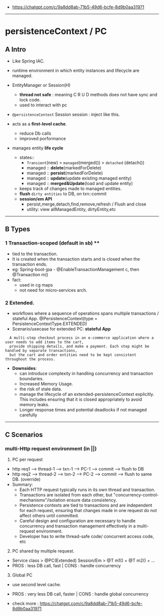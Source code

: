 - https://chatgpt.com/c/9a8dd8ab-71b5-49d6-bcfe-8d9b0aa31971
---
# persistenceContext / PC

## A Intro
- Like Spring IAC.
- runtime environment in which entity instances and lifecycle are managed. 
- EntityManager or Session(H) 
  - **thread not safe** : meaning C R U D methods does not have sync and lock code.
  - used to interact with pc
- `@persistenceContext` Session session : inject like this.

- acts as a **first-level cache**. 
  - reduce Db calls
  - improved porformance
- manages entity **life cycle**
  - states:: 
    - `Transient`(new) > `managed`(merged()) > `detached` (detach()) 
    - managed :: **delete**(markedForDelete)
    - managed :: **persist**(markedForDelete)
    - managed :: **update**(update existing managed entity)
    - managed :: **merged&Update**(load and update entity)
  - keeps track of changes made to managed entities.
  - **flush** `dirty entities` to DB, on txn::commit
  - **session/em API** 
    - persist,merge,detach,find,remove,refresh / Flush and close
    - utility: view allManagedEntity, dirtyEntity,etc

---    
## B Types
### 1 Transaction-scoped (default in sb) **
- tied to the transaction.
- It is created when the transaction starts and is closed when the transaction ends.
- eg: Spring-boot-jpa -  @EnableTransactionManagement c, then @Transaction m()
- fact:
  - used in cg maps
  - not need for micro-services arch.

### 2 Extended. 
- workflows where a sequence of operations spans multiple transactions / stateful App. @PersistenceContext(type = PersistenceContextType.EXTENDED)
- Scenario/usecase for extended PC: **stateful App**
```
  A multi-step checkout process in an e-commerce application where a user needs to add items to the cart,
  provide shipping details, and make a payment. Each step might be handled by separate transactions,
  but the cart and order entities need to be kept consistent throughout the process.
```
- **Downsides**:
  - can introduce complexity in handling concurrency and transaction boundaries.
  - Increased Memory Usage.
  - the risk of stale data.
  - manage the lifecycle of an extended-persistenceContext explicitly. This includes ensuring that it is closed appropriately to avoid memory leaks.
  - Longer response times and potential deadlocks if not managed carefully

---

## C Scenarios
### multi-Http request environment (in ||)
1. PC per request
- http req1 --> thread-1 --> txn-1 --> PC-1 --> commit --> flush to DB
- http req2 --> thread-2 --> txn-2 --> PC-2 --> commit --> flush to same DB. (override)
- Summary:
  - Each HTTP request typically runs in its own thread and transaction.
  - Transactions are isolated from each other, but "concurrency-control-mechanisms"/isolation ensure data consistency.
  - Persistence contexts are tied to transactions and are independent for each request, ensuring that changes made in one request do not affect others until committed.
  - Careful design and configuration are necessary to handle concurrency and transaction management effectively in a multi-request environment.
  - Developer has to write thread-safe code/ concurrent access code, etc

2. PC shared by multiple request.
  - Service class > @PC(Extended) Session/Em > @T m1() + @T m2() + ...
  - PROS : less DB call, fast | CONS : handle concurrency

3. Global PC
  - use second level cache.
  - PROS : very less DB call, faster | CONS : handle global concurrency

- check more : https://chatgpt.com/c/9a8dd8ab-71b5-49d6-bcfe-8d9b0aa31971